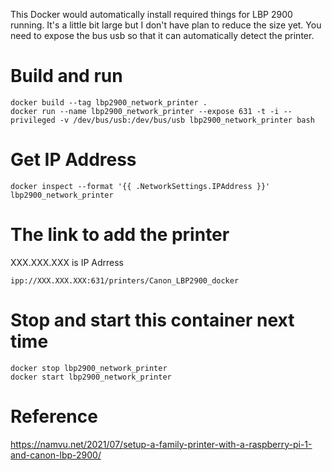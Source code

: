 This Docker  would automatically install required things for LBP 2900 running.
It's a little bit large but I don't have plan to reduce the size yet. 
You need to expose the bus usb so that it can automatically detect the printer.

# Build and run
```
docker build --tag lbp2900_network_printer .
docker run --name lbp2900_network_printer --expose 631 -t -i --privileged -v /dev/bus/usb:/dev/bus/usb lbp2900_network_printer bash
```
# Get IP Address
```
docker inspect --format '{{ .NetworkSettings.IPAddress }}' lbp2900_network_printer
```
# The link to add the printer

XXX.XXX.XXX is IP Adrress
```
ipp://XXX.XXX.XXX:631/printers/Canon_LBP2900_docker
```

# Stop and start this container next time
```
docker stop lbp2900_network_printer
docker start lbp2900_network_printer
```
# Reference
https://namvu.net/2021/07/setup-a-family-printer-with-a-raspberry-pi-1-and-canon-lbp-2900/ 
